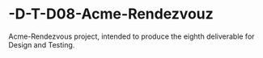 # -D-T-D08-Acme-Rendezvouz
Acme-Rendezvous project, intended to produce the eighth deliverable for Design and Testing.
